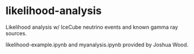 # likelihood-analysis
Likelihood analysis w/ IceCube neutrino events and known gamma ray sources.

likelihood-example.ipynb and myanalysis.ipynb provided by Joshua Wood.
